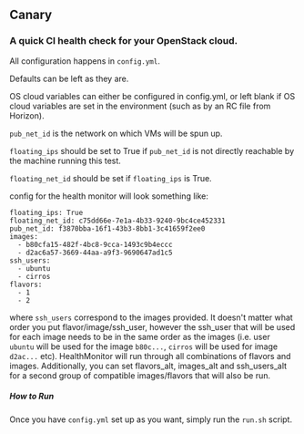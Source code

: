 ## Canary 
### A quick CI health check for your OpenStack cloud.
All configuration happens in `config.yml`.

Defaults can be left as they are.

OS cloud variables can either be configured in config.yml, or left blank if OS cloud variables are set in the environment (such as by an RC file from Horizon).

`pub_net_id` is the network on which VMs will be spun up.

`floating_ips` should be set to True if `pub_net_id` is not directly reachable by the machine running this test.

`floating_net_id` should be set if `floating_ips` is True.

config for the health monitor will look something like: 

```
floating_ips: True
floating_net_id: c75dd66e-7e1a-4b33-9240-9bc4ce452331
pub_net_id: f3870bba-16f1-43b3-8bb1-3c41659f2ee0
images:
  - b80cfa15-482f-4bc8-9cca-1493c9b4eccc
  - d2ac6a57-3669-44aa-a9f3-9690647ad1c5
ssh_users:
  - ubuntu
  - cirros
flavors:
  - 1
  - 2
```

where `ssh_users` correspond to the images provided. It doesn't matter what order you put flavor/image/ssh_user, however the ssh_user that will be used for each image needs to be in the same order as the images (i.e. user `ubuntu` will be used for the image `b80c...`, `cirros` will be used for image `d2ac...` etc). HealthMonitor will run through all combinations of flavors and images. Additionally, you can set flavors_alt, images_alt and ssh_users_alt for a second group of compatible images/flavors that will also be run.

##### How to Run 

Once you have `config.yml` set up as you want, simply run the `run.sh` script. 